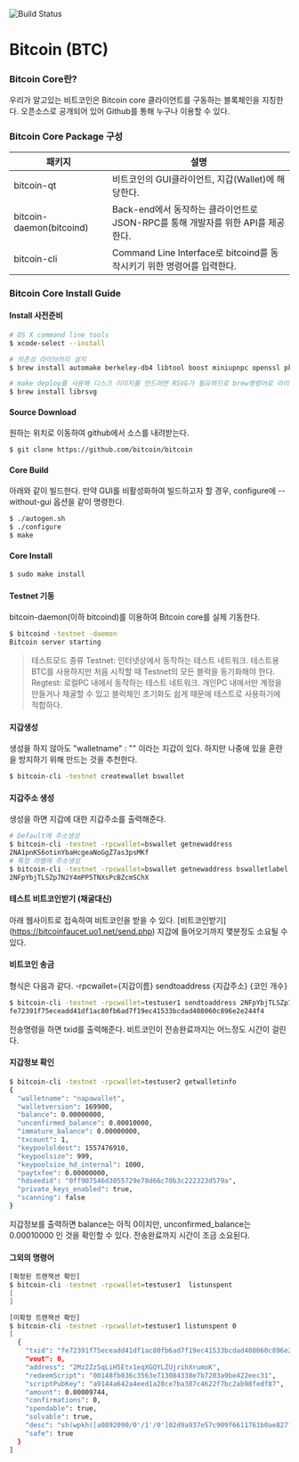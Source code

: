 
![Build Status](https://steemitimages.com/300x200/https://en.bitcoin.it/w/images/en/c/cb/BC_Logotype.png)
# Bitcoin (BTC)

### Bitcoin Core란?
우리가 알고있는 비트코인은 Bitcoin core 클라이언트를 구동하는 블록체인을 지칭한다.
오픈소스로 공개되어 있어 Github를 통해 누구나 이용할 수 있다.


### Bitcoin Core Package 구성
| 패키지 | 설명 |
| ------ | ------ |
| bitcoin-qt | 비트코인의 GUI클라이언트, 지갑(Wallet)에 해당한다.|
| bitcoin-daemon(bitcoind) | Back-end에서 동작하는 클라이언트로 JSON-RPC를 통해 개발자를 위한 API를 제공한다. |
| bitcoin-cli | Command Line Interface로 bitcoind를 동작시키기 위한 명령어를 입력한다. |


### Bitcoin Core Install Guide
#### Install 사전준비
```sh
# OS X command line tools
$ xcode-select --install
```
```sh
# 의존성 라이브러리 설치
$ brew install automake berkeley-db4 libtool boost miniupnpc openssl pkg-config protobuf python qt libevent
```

```sh
# make deploy를 사용해 디스크 이미지를 만드려면 RSVG가 필요하므로 brew명령어로 라이브러리 설치
$ brew install librsvg
```

#### Source Download
원하는 위치로 이동하여 github에서 소스를 내려받는다.
```sh
$ git clone https://github.com/bitcoin/bitcoin
```
#### Core Build
아래와 같이 빌드한다.
만약 GUI를 비활성화하여 빌드하고자 할 경우, configure에 --without-gui 옵션을 같이 명령한다.
```sh
$ ./autogen.sh
$ ./configure
$ make
```

#### Core Install
```sh
$ sudo make install
```



#### Testnet 기동
bitcoin-daemon(이하 bitcoind)를 이용하여 Bitcoin core를 실제 기동한다.
```sh
$ bitcoind -testnet -daemon
Bitcoin server starting
```
> 테스트모드 종류
> Testnet: 인터넷상에서 동작하는 테스트 네트워크. 테스트용 BTC를 사용하지만 처음 시작할 때 Testnet의 모든 블럭을 동기화해야 한다.
> Regtest: 로컬PC 내에서 동작하는 테스트 네트워크. 개인PC 내에서만 계정을 만들거나 채굴할 수 있고 블럭체인 초기화도 쉽게 때문에 테스트로 사용하기에 적합하다.

#### 지갑생성
생성을 하지 않아도 "walletname" : "" 이라는 지갑이 있다.
하지만 나중에 있을 혼란을 방지하기 위해 만드는 것을 추천한다.
```sh
$ bitcoin-cli -testnet createwallet bswallet
```

#### 지갑주소 생성
생성을 하면 지갑에 대한 지갑주소를 출력해준다.
```sh
# Default에 주소생성
$ bitcoin-cli -testnet -rpcwallet=bswallet getnewaddress
2NA1pnKS6otinYbaHcgeaNoGgZ7as3psMKf
# 특정 라벨에 주소생성
$ bitcoin-cli -testnet -rpcwallet=bswallet getnewaddress bswalletlabel
2NFpYbjTLSZp7N2Y4mPP5TNXsPcBZcmSChX
```

#### 테스트 비트코인받기 (채굴대신)
아래 웹사이트로 접속하여 비트코인을 받을 수 있다. [비트코인받기] (https://bitcoinfaucet.uo1.net/send.php)
지갑에 들어오기까지 몇분정도 소요될 수 있다.

#### 비트코인 송금
형식은 다음과 같다.
-rpcwallet={지갑이름} sendtoaddress {지갑주소} {코인 개수}
```sh
$ bitcoin-cli -testnet -rpcwallet=testuser1 sendtoaddress 2NFpYbjTLSZp7N2Y4mPP5TNXsPcBZcmSChX 0.0001
fe72391f75eceadd41df1ac80fb6ad7f19ec41533bcdad408060c896e2e244f4
```
전송명령을 하면 txid를 출력해준다.
비트코인이 전송완료까지는 어느정도 시간이 걸린다.

#### 지갑정보 확인
```sh
$ bitcoin-cli -testnet -rpcwallet=testuser2 getwalletinfo
{
  "walletname": "napawallet",
  "walletversion": 169900,
  "balance": 0.00000000,
  "unconfirmed_balance": 0.00010000,
  "immature_balance": 0.00000000,
  "txcount": 1,
  "keypoololdest": 1557476910,
  "keypoolsize": 999,
  "keypoolsize_hd_internal": 1000,
  "paytxfee": 0.00000000,
  "hdseedid": "0ff907546d3055729e78d66c70b3c222323d579a",
  "private_keys_enabled": true,
  "scanning": false
}
```
지갑정보를 출력하면 balance는 아직 0이지만, unconfirmed_balance는 0.00010000 인 것을 확인할 수 있다.
전송완료까지 시간이 조금 소요된다.

#### 그외의 명령어
```sh
[확정된 트랜잭션 확인]
$ bitcoin-cli -testnet -rpcwallet=testuser1  listunspent
[
]

[미확정 트랜잭션 확인]
$ bitcoin-cli -testnet -rpcwallet=testuser1 listunspent 0
[
  {
    "txid": "fe72391f75eceadd41df1ac80fb6ad7f19ec41533bcdad408060c896e2e244f4",
    "vout": 0,
    "address": "2Mz2Zz5qLiH5Etx1eqXGQYLZUjrihXrumoK",
    "redeemScript": "00148fb036c3563e713084338e7b7203a9be422eec31",
    "scriptPubKey": "a9144a642a4eed1a28ce7ba387c4622f7bc2ab98fedf87",
    "amount": 0.00009744,
    "confirmations": 0,
    "spendable": true,
    "solvable": true,
    "desc": "sh(wpkh([a0892090/0'/1'/0']02d9a937e57c909f6611761b0ae827f9d6eaf2894675d17aceb0fecd8e3eca8a98))#4x9kz08n",
    "safe": true
  }
]
```



